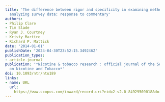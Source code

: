 ```yaml
---
title: 'The difference between rigor and specificity in examining methodologies for
  analyzing survey data: response to commentary'
authors:
- Philip Clare
- Tim Slade
- Ryan J. Courtney
- Kristy Martire
- Richard P. Mattick
date: '2014-01-01'
publishDate: '2024-04-30T23:52:15.349246Z'
publication_types:
- article-journal
publication: '*Nicotine & tobacco research : official journal of the Society for Research
  on Nicotine and Tobacco*'
doi: 10.1093/ntr/ntu189
links:
- name: URL
  url: 
    https://www.scopus.com/inward/record.uri?eid=2-s2.0-84929509018&doi=10.1093%2fntr%2fntu189&partnerID=40&md5=4d065ba6b82a81df64866fd7eb8331b6
---
```

